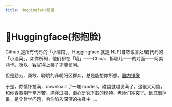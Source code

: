 ```yaml
---
title: Huggingface配置
---
```


# 🤗Huggingface(抱抱脸)

Github 是所有代码的「小酒馆」，Huggingface 就是 NLP(自然语言处理)代码的「小酒窝」。如你所知，他们都在「墙」——China、拆哪儿——的对面——阿美莉卡。所以，客官得上梯子才能访问。

但是勤劳、勇敢、聪明的非朝阳区群众，总是能想你所想。[国内镜像](https://hf-mirror.com/)

于是，你情怀拉满，download 了一堆 models，磁盘就越发满了。这很大可能，和你青春期千辛万苦、漂洋过海、潜心研究下载的模特、老师们冲突了。到底删掉谁，是个哲学问题，令你陷入深深的抉择中。。。

